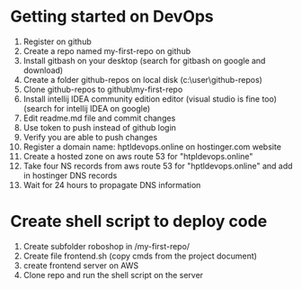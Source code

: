 # Getting started on DevOps 
1. Register on github
2. Create a repo named my-first-repo on github
3. Install gitbash on your desktop (search for gitbash on google and download)
4. Create a folder github-repos on local disk (c:\user\github-repos)
5. Clone github-repos to github\my-first-repo
6. Install intellij IDEA community edition editor (visual studio is fine too) (search for intellij IDEA on google)
7. Edit readme.md file and commit changes
8. Use token to push instead of github login
9. Verify you are able to push changes
10. Register a domain name: hptldevops.online on hostinger.com website
11. Create a hosted zone on aws route 53 for "htpldevops.online"
12. Take four NS records from aws route 53 for "hptldevops.online" and add in hostinger DNS records
13. Wait for 24 hours to propagate DNS information

# Create shell script to deploy code
1. Create subfolder roboshop in /my-first-repo/
2. Create file frontend.sh (copy cmds from the project document)
3. create frontend server on AWS
4. Clone repo and run the shell script on the server